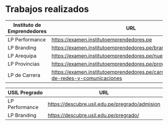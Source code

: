 # Trabajos realizados


| Instituto de Emprendedores | URL                                                                                       |
| -------------------------- | ----------------------------------------------------------------------------------------- |
| LP Performance             | https://examen.institutoemprendedores.pe                                                  |
| LP Branding                | https://examen.institutoemprendedores.pe/branding                                         |
| LP Arequipa                | https://examen.institutoemprendedores.pe/nueva-sede-arequipa                              |
| LP Provincias              | https://examen.institutoemprendedores.pe/provincias                                       |
| LP de Carrera              | https://examen.institutoemprendedores.pe/carrera/administracion-de-redes-y-comunicaciones |

| USIL Pregrado  | URL                                            |
| -------------- | ---------------------------------------------- |
| LP Performance | https://descubre.usil.edu.pe/pregrado/admision |
| LP Branding    | https://descubre.usil.edu.pe/pregrado/         |
